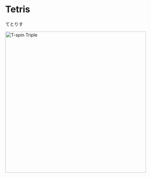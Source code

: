 # Tetris
 てとりす

 
<img src="https://i.gyazo.com/5e218e390ed14620cc6e0c3e48c212f8.gif" alt="T-spin Triple" width="444"/>
